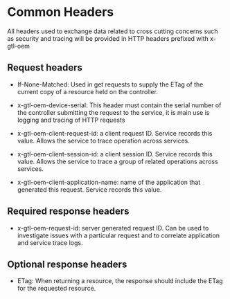 # Common Headers

All headers used to exchange data related to cross cutting concerns such as
security and tracing will be provided in HTTP headers prefixed with x-gtl-oem

## Request headers

- If-None-Matched: Used in get requests to supply the ETag of the current copy of a resource held on the controller.

- x-gtl-oem-device-serial: This header must contain the serial number of the controller submitting the request to the service, it is main use is logging and tracing of HTTP requests

- x-gtl-oem-client-request-id: a client request ID. Service records this value. Allows the service to trace operation across services.

- x-gtl-oem-client-session-id: a client session ID. Service records this value. Allows the service to trace a group of related operations across services.

- x-gtl-oem-client-application-name: name of the application that generated this request. Service records this value.

## Required response headers

- x-gtl-oem-request-id: server generated request ID. Can be used to investigate issues with a particular request and to correlate application and service trace logs.

## Optional response headers

- ETag: When returning a resource, the response should include the ETag for the requested resource.
